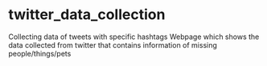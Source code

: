 # twitter_data_collection
Collecting data of tweets with specific hashtags
Webpage which shows the data collected from twitter that contains information of missing people/things/pets
